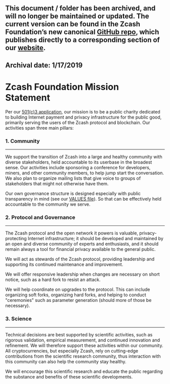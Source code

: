 ## This document / folder has been archived, and will no longer be maintained or updated. The current version can be found in the Zcash Foundation’s new canonical [GitHub repo](https://github.com/ZcashFoundation/zfnd/blob/master/about/mission.md), which publishes directly to a corresponding section of our [website](https://www.zfnd.org/about/#mission).

## Archival date: 1/17/2019

Zcash Foundation Mission Statement
==================================
Per our [501(c)3 application](IncorporationDocs/Zcash%20Foundation%201023.pdf), our mission is to be a public charity dedicated to building Internet payment and privacy infrastructure for the public good, primarily serving the users of the Zcash protocol and blockchain. Our activities span three main pillars:

### 1. Community
-----
We support the transition of Zcash into a large and healthy community with diverse stakeholders, held accountable to its userbase in the broadest sense. Our activities include sponsoring a conference for developers, miners, and other community members, to help jump start the conversation. We also plan to organize mailing lists that give voice to groups of stakeholders that might not otherwise have them.

Our own governance structure is designed especially with public transparency in mind (see our [VALUES file](VALUES.md)). So that can be effectively held accountable to the community we serve.

### 2. Protocol and Governance
-----
The Zcash protocol and the open network it powers is valuable, privacy-protecting Internet infrastructure; it should be developed and maintained by an open and diverse community of experts and enthusiasts, and it should remain always a tool for financial privacy available to the general public.

We will act as stewards of the Zcash protocol, providing leadership and supporting its continued maintenance and improvement.  

We will offer responsive leadership when changes are necessary on short notice, such as a hard fork to resist an attack.

We will help coordinate on upgrades to the protocol. This can include organizing soft forks, organizing hard forks, and helping to conduct "ceremonies" such as parameter generation (should more of those be necessary). 

### 3. Science
-----
Technical decisions are best supported by scientific activities, such as rigorous validation, empirical measurement, and continued innovation and refinement. We will therefore support these activities within our community. All cryptocurrencies, but especially Zcash, rely on cutting-edge contributions from the scientific research community, thus interaction with this community can also help the community stay healthy.

We will encourage this scientific research and educate the public regarding the substance and benefits of these scientific developments.
